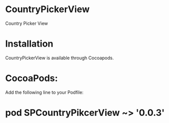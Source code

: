 # CountryPickerView
Country Picker View

# Installation

CountryPickerView is available through Cocoapods.

# CocoaPods:

Add the following line to your Podfile:

# pod SPCountryPikcerView ~> '0.0.3'
